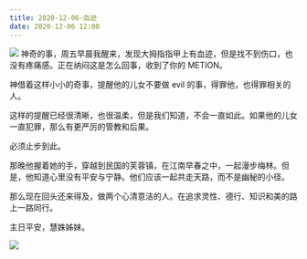 ```yaml
---
title: 2020-12-06-血迹
date: 2020-12-06 12:00
---
```

![](./_image/2020-12-06/7dd5b25b4c1493606cb6576e56f9599d.jpeg)
神奇的事，周五早晨我醒来，发现大拇指指甲上有血迹，但是找不到伤口，也没有疼痛感。正在纳闷这是怎么回事，收到了你的 METION。

神借着这样小小的奇事，提醒他的儿女不要做 evil 的事，得罪他，也得罪相关的人。

这样的提醒已经很清晰，也很温柔，但是我们知道，不会一直如此。如果他的儿女一直犯罪，那么有更严厉的管教和后果。

必须止步到此。

那晚他握着她的手，穿越到民国的芙蓉镇，在江南早春之中，一起漫步梅林。但是，他知道心里没有平安与宁静。他们应该一起共走天路，而不是幽秘的小径。

那么现在回头还来得及，做两个心清意洁的人。在追求灵性、德行、知识和美的路上一路同行。

主日平安，慧姝姊妹。

![](./_image/2020-12-06/ccf07c26b7dbbbb51dd6deb6c915aca3.jpeg)